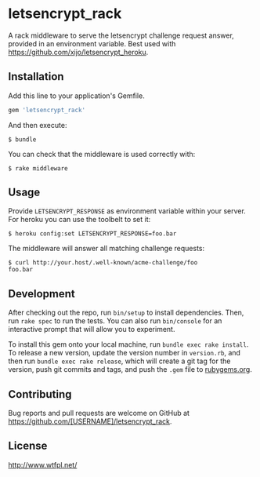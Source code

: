 # letsencrypt_rack

A rack middleware to serve the letsencrypt challenge request answer, provided in an environment variable. Best used with https://github.com/xijo/letsencrypt_heroku.

## Installation

Add this line to your application's Gemfile.

```ruby
gem 'letsencrypt_rack'
```

And then execute:

    $ bundle

You can check that the middleware is used correctly with:

    $ rake middleware

## Usage

Provide `LETSENCRYPT_RESPONSE` as environment variable within your server. For heroku you can use the toolbelt to set it:

    $ heroku config:set LETSENCRYPT_RESPONSE=foo.bar

The middleware will answer all matching challenge requests:

    $ curl http://your.host/.well-known/acme-challenge/foo
    foo.bar

## Development

After checking out the repo, run `bin/setup` to install dependencies. Then, run `rake spec` to run the tests. You can also run `bin/console` for an interactive prompt that will allow you to experiment.

To install this gem onto your local machine, run `bundle exec rake install`. To release a new version, update the version number in `version.rb`, and then run `bundle exec rake release`, which will create a git tag for the version, push git commits and tags, and push the `.gem` file to [rubygems.org](https://rubygems.org).

## Contributing

Bug reports and pull requests are welcome on GitHub at https://github.com/[USERNAME]/letsencrypt_rack.

## License

http://www.wtfpl.net/

